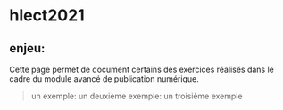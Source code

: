 # hlect2021

## enjeu:
Cette page permet de document certains des exercices réalisés dans le cadre du module avancé de publication numérique.

> un exemple:
> un deuxième exemple:
> un troisième exemple

